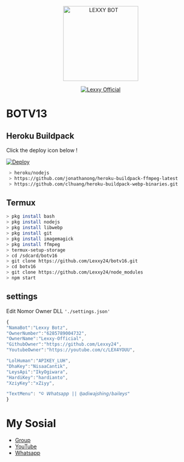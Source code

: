 <p align="center">
<img src="https://telegra.ph/file/8c988b0bd80b582673019.jpg" alt="LEXXY BOT" width="200"/>

<p align="center">
    <a href="https://Lexxy24.github.io">
        <img
            src="https://readme-typing-svg.herokuapp.com?size=15&width=280&lines=Created+By+Lexxy+Official+🌐"
            alt="Lexxy Official"
        />
    </a>
</p>

# BOTV13
## Heroku Buildpack

Click the deploy icon below !

[![Deploy](https://www.herokucdn.com/deploy/button.svg)](https://heroku.com/deploy?template=https://github.com/Lexxy24/v13)

```bash
 > heroku/nodejs
 > https://github.com/jonathanong/heroku-buildpack-ffmpeg-latest
 > https://github.com/clhuang/heroku-buildpack-webp-binaries.git
```

## Termux
```bash
> pkg install bash
> pkg install nodejs
> pkg install libwebp
> pkg install git
> pkg install imagemagick
> pkg install ffmpeg
> termux-setup-storage
> cd /sdcard/botv16
> git clone https://github.com/Lexxy24/botv16.git
> cd botv16
> git clone https://github.com/Lexxy24/node_modules
> npm start
```

## settings
Edit Nomor Owner DLL `'./settings.json'`

```ts
{
"NamaBot":"Lexxy Botz",
"OwnerNumber":"6285789004732",
"OwnerName":"Lexxy-Official",
"GithubOwner":"https://github.com/Lexxy24",
"YoutubeOwner":"https://youtube.com/c/LEX4YOUU",

"LolHuman":"APIKEY_LUH",
"DhaKey":"NisaaCantik",
"LeysApi":"IkyOgiwara",
"HardiKey":"hardianto",
"XziyKey":"xZiyy",

"TextMenu": "© 𝘞𝘩𝘢𝘵𝘴𝘢𝘱𝘱 || @𝘢𝘥𝘪𝘸𝘢𝘫𝘴𝘩𝘪𝘯𝘨/𝘣𝘢𝘪𝘭𝘦𝘺𝘴"
}
```

# My Sosial
- [Group ](https://chat.whatsapp.com/DiexeOhNqQv5Qsm6Y2vD4d)
- [YouTube ](https://youtube.com/c/LEX4YOUU)
- [Whatsapp ](https://wa.me/6285789004732)
